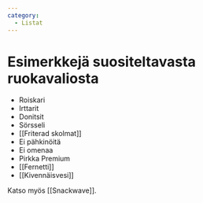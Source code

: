 ```yaml
---
category:
  - Listat
---
```

# Esimerkkejä suositeltavasta ruokavaliosta

* Roiskari
* Irttarit
* Donitsit
* Sörsseli
* [[Friterad skolmat]]
* Ei pähkinöitä
* Ei omenaa
* Pirkka Premium
* [[Fernetti]]
* [[Kivennäisvesi]]

Katso myös [[Snackwave]].
